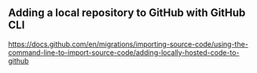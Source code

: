 ## Adding a local repository to GitHub with GitHub CLI
https://docs.github.com/en/migrations/importing-source-code/using-the-command-line-to-import-source-code/adding-locally-hosted-code-to-github
